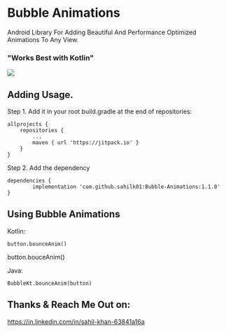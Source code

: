 # Bubble Animations
Android Library For Adding Beautiful And Performance Optimized Animations To Any View.
### "Works Best with Kotlin"


[![](https://jitpack.io/v/sahilk01/Bubble-Animations.svg)](https://jitpack.io/#sahilk01/Bubble-Animations)

## Adding Usage.

Step 1. Add it in your root build.gradle at the end of repositories:

	allprojects {
		repositories {
			...
			maven { url 'https://jitpack.io' }
		}
	}
Step 2. Add the dependency

	dependencies {
	        implementation 'com.github.sahilk01:Bubble-Animations:1.1.0'
	}


## Using Bubble Animations

Kotlin:

	button.bounceAnim()

button.bouceAnim()

Java:

	BubbleKt.bounceAnim(button)

## Thanks & Reach Me Out on:
https://in.linkedin.com/in/sahil-khan-63841a16a
